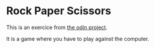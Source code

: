 # Rock Paper Scissors

This is an exercice from [the odin project](https://www.theodinproject.com/lessons/foundations-rock-paper-scissors).


It is a game where you have to play against the computer.         
